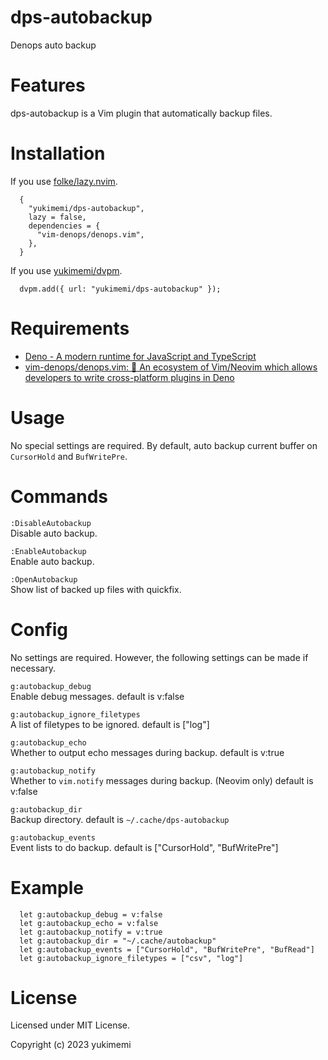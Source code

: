# dps-autobackup

Denops auto backup

# Features 

dps-autobackup is a Vim plugin that automatically backup files.

# Installation 

If you use [folke/lazy.nvim](https://github.com/folke/lazy.nvim).

```
  {
    "yukimemi/dps-autobackup",
    lazy = false,
    dependencies = {
      "vim-denops/denops.vim",
    },
  }
```

If you use [yukimemi/dvpm](https://github.com/yukimemi/dvpm).

```
  dvpm.add({ url: "yukimemi/dps-autobackup" });
```

# Requirements 

- [Deno - A modern runtime for JavaScript and TypeScript](https://deno.land/)
- [vim-denops/denops.vim: 🐜 An ecosystem of Vim/Neovim which allows developers to write cross-platform plugins in Deno](https://github.com/vim-denops/denops.vim)
# Usage 

No special settings are required.
By default, auto backup current buffer on `CursorHold` and `BufWritePre`.

# Commands 

`:DisableAutobackup`                                      
Disable auto backup.

`:EnableAutobackup`                                        
Enable auto backup.

`:OpenAutobackup`                                            
Show list of backed up files with quickfix.

# Config 

No settings are required. However, the following settings can be made if necessary.

`g:autobackup_debug`                                      
Enable debug messages.
default is v:false

`g:autobackup_ignore_filetypes`                
A list of filetypes to be ignored.
default is ["log"]

`g:autobackup_echo`                                        
Whether to output echo messages during backup.
default is v:true

`g:autobackup_notify`                                    
Whether to `vim.notify` messages during backup. (Neovim only)
default is v:false

`g:autobackup_dir`                                          
Backup directory.
default is `~/.cache/dps-autobackup`

`g:autobackup_events`                                    
Event lists to do backup.
default is ["CursorHold", "BufWritePre"]

# Example 

```
  let g:autobackup_debug = v:false
  let g:autobackup_echo = v:false
  let g:autobackup_notify = v:true
  let g:autobackup_dir = "~/.cache/autobackup"
  let g:autobackup_events = ["CursorHold", "BufWritePre", "BufRead"]
  let g:autobackup_ignore_filetypes = ["csv", "log"]
```

# License 

Licensed under MIT License.

Copyright (c) 2023 yukimemi

